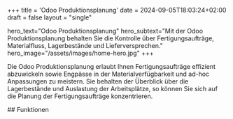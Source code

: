+++
title = 'Odoo Produktionsplanung'
date = 2024-09-05T18:03:24+02:00
draft = false
layout = "single"

hero_text="Odoo Produktionsplanung"
hero_subtext="Mit der Odoo Produktionsplanung behalten Sie die Kontrolle über Fertigungsaufträge, Materialfluss, Lagerbestände und Lieferversprechen."
hero_image="/assets/images/home-hero.jpg"
+++


Die Odoo Produktionsplanung erlaubt Ihnen Fertigungsaufträge effizient abzuwickeln sowie Engpässe in der Materialverfügbarkeit und ad-hoc Anpassungen zu meistern. Sie behalten der Überblick über die Lagerbestände und Auslastung der Arbeitsplätze, so können Sie sich auf die Planung der Fertigungsaufträge konzentrieren.

## Funktionen